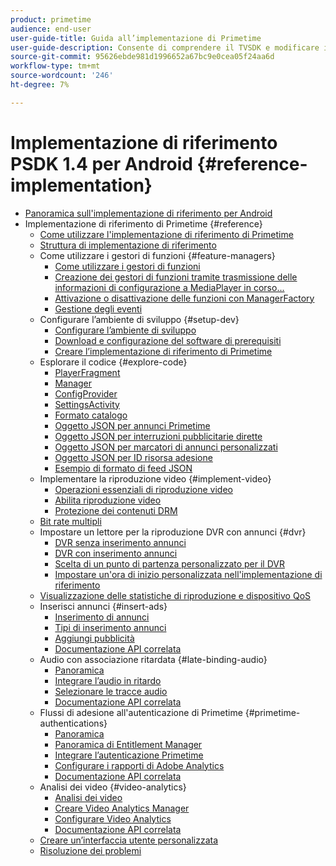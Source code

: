 ```yaml
---
product: primetime
audience: end-user
user-guide-title: Guida all’implementazione di Primetime
user-guide-description: Consente di comprendere il TVSDK e modificare i gestori delle funzioni per personalizzare il lettore personale.
source-git-commit: 95626ebde981d1996652a67bc9e0cea05f24aa6d
workflow-type: tm+mt
source-wordcount: '246'
ht-degree: 7%

---
```



# Implementazione di riferimento PSDK 1.4 per Android {#reference-implementation}

+ [Panoramica sull&#39;implementazione di riferimento per Android](home.md)
+ Implementazione di riferimento di Primetime {#reference}
   + [Come utilizzare l&#39;implementazione di riferimento di Primetime](ref-implementation/how-to-use-ref-player.md)
   + [Struttura di implementazione di riferimento](ref-implementation/ref-player-structure.md)
   + Come utilizzare i gestori di funzioni {#feature-managers}
      + [Come utilizzare i gestori di funzioni](ref-implementation/using-feature-managers/how-to-use-feature-managers.md)
      + [Creazione dei gestori di funzioni tramite trasmissione delle informazioni di configurazione a MediaPlayer in corso...](ref-implementation/using-feature-managers/creating-feature-managers.md)
      + [Attivazione o disattivazione delle funzioni con ManagerFactory](ref-implementation/using-feature-managers/turning-features-on-off.md)
      + [Gestione degli eventi](ref-implementation/using-feature-managers/handling-events.md)
   + Configurare l’ambiente di sviluppo {#setup-dev}
      + [Configurare l’ambiente di sviluppo](set-up-dev-environment/set-up-dev-environment-overview.md)
      + [Download e configurazione del software di prerequisiti](set-up-dev-environment/download-prereqs-android.md)
      + [Creare l’implementazione di riferimento di Primetime](set-up-dev-environment/install-the-ref-player-project.md)
   + Esplorare il codice {#explore-code}
      + [PlayerFragment](set-up-dev-environment/exploring-code/player-fragment.md)
      + [Manager](set-up-dev-environment/exploring-code/about-psdk-feature-managers.md)
      + [ConfigProvider](set-up-dev-environment/exploring-code/config-provider.md)
      + [SettingsActivity](set-up-dev-environment/exploring-code/settings-activity.md)
      + [Formato catalogo](set-up-dev-environment/exploring-code/catalog-format.md)
      + [Oggetto JSON per annunci Primetime](set-up-dev-environment/exploring-code/json-pt-ads.md)
      + [Oggetto JSON per interruzioni pubblicitarie dirette](set-up-dev-environment/exploring-code/json-direct-ad-breaks.md)
      + [Oggetto JSON per marcatori di annunci personalizzati](set-up-dev-environment/exploring-code/json-custom-ad-markers.md)
      + [Oggetto JSON per ID risorsa adesione](set-up-dev-environment/exploring-code/json-entitlement-resource-id.md)
      + [Esempio di formato di feed JSON](set-up-dev-environment/exploring-code/example-json-feed-format.md)
   + Implementare la riproduzione video {#implement-video}
      + [Operazioni essenziali di riproduzione video](implement-video-playback/video-playback.md)
      + [Abilita riproduzione video](implement-video-playback/enable-video-playback.md)
      + [Protezione dei contenuti DRM](implement-video-playback/content-protection.md)
   + [Bit rate multipli](implement-video-playback/mbr.md)
   + Impostare un lettore per la riproduzione DVR con annunci {#dvr}
      + [DVR senza inserimento annunci](implement-video-playback/dvr/dvr-without-ad-insertion.md)
      + [DVR con inserimento annunci](implement-video-playback/dvr/dvr-with-ad-insertion.md)
      + [Scelta di un punto di partenza personalizzato per il DVR](implement-video-playback/dvr/dvr-custom-start-point.md)
      + [Impostare un&#39;ora di inizio personalizzata nell&#39;implementazione di riferimento](implement-video-playback/dvr/set-custom-start-time-dvr.md)
   + [Visualizzazione delle statistiche di riproduzione e dispositivo QoS](implement-video-playback/qos-statistics.md)
   + Inserisci annunci {#insert-ads}
      + [Inserimento di annunci](insert-ads/ad-insertion.md)
      + [Tipi di inserimento annunci](insert-ads/ad-insertion-types.md)
      + [Aggiungi pubblicità](insert-ads/add-advertising.md)
      + [Documentazione API correlata](insert-ads/aps-callbacks-ad-insertion.md)
   + Audio con associazione ritardata {#late-binding-audio}
      + [Panoramica](late-binding-audio/late-binding-audio-overview.md)
      + [Integrare l’audio in ritardo](late-binding-audio/aa-enable.md)
      + [Selezionare le tracce audio](late-binding-audio/select-audio-tracks.md)
      + [Documentazione API correlata](late-binding-audio/aa-api-callbacks.md)
   + Flussi di adesione all&#39;autenticazione di Primetime {#primetime-authentications}
      + [Panoramica](paytvpass-entitlement/paytvpass-entitlement-overview.md)
      + [Panoramica di Entitlement Manager](paytvpass-entitlement/entitlement-overvivew.md)
      + [Integrare l’autenticazione Primetime](paytvpass-entitlement/integrate-pass.md)
      + [Configurare i rapporti di Adobe Analytics](paytvpass-entitlement/pass-analytics-setup.md)
      + [Documentazione API correlata](paytvpass-entitlement/pass-apis-callbacks.md)
   + Analisi dei video {#video-analytics}
      + [Analisi dei video](video-analytics/video-analytics-overview.md)
      + [Creare Video Analytics Manager](video-analytics/create-video-analytics-manager.md)
      + [Configurare Video Analytics](video-analytics/configure-video-analytics-manager.md)
      + [Documentazione API correlata](video-analytics/va-apis-callbacks.md)
   + [Creare un’interfaccia utente personalizzata](build-custom-ui.md)
   + [Risoluzione dei problemi](troubleshooting.md)
